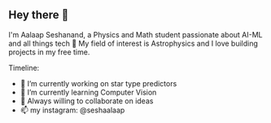 ## Hey there 👋
I'm Aalaap Seshanand, a Physics and Math student passionate about AI-ML and all things tech 🚀 My field of interest is Astrophysics and I love building projects in my free time.

Timeline:

- 🔭 I’m currently working on star type predictors
- 🌱 I’m currently learning Computer Vision
- 💬 Always willing to collaborate on ideas
- 📫 my instagram: @seshaalaap
